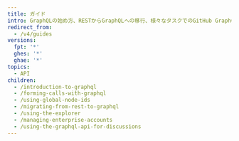 ```yaml
---
title: ガイド
intro: GraphQLの始め方、RESTからGraphQLへの移行、様々なタスクでのGitHub GraphQL APIの利用方法について学んでください。
redirect_from:
  - /v4/guides
versions:
  fpt: '*'
  ghes: '*'
  ghae: '*'
topics:
  - API
children:
  - /introduction-to-graphql
  - /forming-calls-with-graphql
  - /using-global-node-ids
  - /migrating-from-rest-to-graphql
  - /using-the-explorer
  - /managing-enterprise-accounts
  - /using-the-graphql-api-for-discussions
---
```


